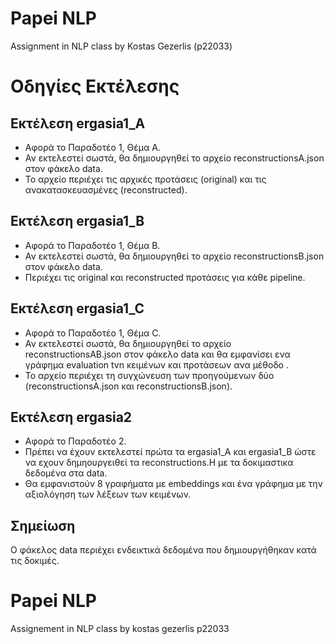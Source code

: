 # Papei NLP
Assignment in NLP class by Kostas Gezerlis (p22033)

# Οδηγίες Εκτέλεσης

## Εκτέλεση ergasia1_A

- Αφορά το Παραδοτέο 1, Θέμα Α.
- Αν εκτελεστεί σωστά, θα δημιουργηθεί το αρχείο reconstructionsA.json στον φάκελο data.
- Το αρχείο περιέχει τις αρχικές προτάσεις (original) και τις ανακατασκευασμένες (reconstructed).

## Εκτέλεση ergasia1_B

- Αφορά το Παραδοτέο 1, Θέμα Β.
- Αν εκτελεστεί σωστά, θα δημιουργηθεί το αρχείο reconstructionsB.json στον φάκελο data.
- Περιέχει τις original και reconstructed προτάσεις για κάθε pipeline.

## Εκτέλεση ergasia1_C

- Αφορά το Παραδοτέο 1, Θέμα C.
- Αν εκτελεστεί σωστά, θα δημιουργηθεί το αρχείο reconstructionsAB.json στον φάκελο data και θα εμφανίσει ενα γράφημα evaluation tvn κειμένων και προτάσεων ανα μέθοδο .
- Το αρχείο περιέχει τη συγχώνευση των προηγούμενων δύο (reconstructionsA.json και reconstructionsB.json).

## Εκτέλεση ergasia2

- Αφορά το Παραδοτέο 2.
- Πρέπει να έχουν εκτελεστεί πρώτα τα ergasia1_A και ergasia1_B ώστε να εχουν δημηουργειθεί τα reconstructions.Η με τα δοκιμαστικα δεδομένα στα data.
- Θα εμφανιστούν 8 γραφήματα με embeddings και ένα γράφημα με την αξιολόγηση των λέξεων των κειμένων.

## Σημείωση

Ο φάκελος data περιέχει ενδεικτικά δεδομένα που δημιουργήθηκαν κατά τις δοκιμές.

# Papei NLP
Assignement in NLP class by kostas gezerlis p22033

